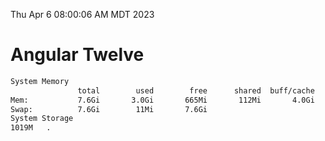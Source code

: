 Thu Apr  6 08:00:06 AM MDT 2023

# Angular Twelve

```bash
System Memory
               total        used        free      shared  buff/cache   available
Mem:           7.6Gi       3.0Gi       665Mi       112Mi       4.0Gi       4.2Gi
Swap:          7.6Gi        11Mi       7.6Gi
System Storage
1019M	.
```
```bash
